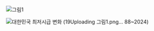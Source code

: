 ![그림1](https://github.com/user-attachments/assets/86ba083c-2d7a-47a7-b58f-d2d36c62a3be)

![대한민국 최저시급 변화 (19![Uploading 그림1.png…]()
88~2024)](https://github.com/skwnddp/skwnddp/assets/119595705/e5175c1d-6e32-4484-a942-d03c12f6ef7c)
<!-- <iframe width="560" height="315" src="https://www.youtube.com/embed/eshNApdKJ5g?si=SEg9rdvi6oQpO4kj" title="YouTube video player" frameborder="0" allow="accelerometer; autoplay; clipboard-write; encrypted-media; gyroscope; picture-in-picture; web-share" allowfullscreen></iframe> -->

